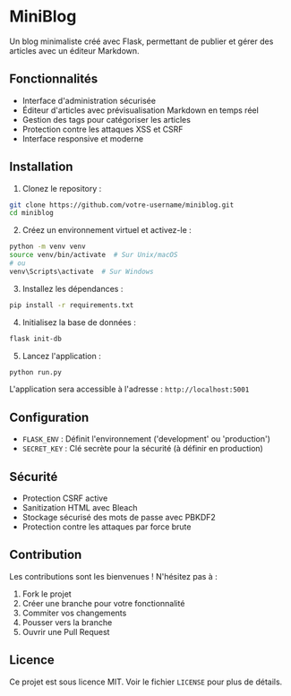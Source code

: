 # MiniBlog

Un blog minimaliste créé avec Flask, permettant de publier et gérer des articles avec un éditeur Markdown.

## Fonctionnalités

- Interface d'administration sécurisée
- Éditeur d'articles avec prévisualisation Markdown en temps réel
- Gestion des tags pour catégoriser les articles
- Protection contre les attaques XSS et CSRF
- Interface responsive et moderne

## Installation

1. Clonez le repository :
```bash
git clone https://github.com/votre-username/miniblog.git
cd miniblog
```

2. Créez un environnement virtuel et activez-le :
```bash
python -m venv venv
source venv/bin/activate  # Sur Unix/macOS
# ou
venv\Scripts\activate  # Sur Windows
```

3. Installez les dépendances :
```bash
pip install -r requirements.txt
```

4. Initialisez la base de données :
```bash
flask init-db
```

5. Lancez l'application :
```bash
python run.py
```

L'application sera accessible à l'adresse : `http://localhost:5001`

## Configuration

- `FLASK_ENV` : Définit l'environnement ('development' ou 'production')
- `SECRET_KEY` : Clé secrète pour la sécurité (à définir en production)

## Sécurité

- Protection CSRF active
- Sanitization HTML avec Bleach
- Stockage sécurisé des mots de passe avec PBKDF2
- Protection contre les attaques par force brute

## Contribution

Les contributions sont les bienvenues ! N'hésitez pas à :
1. Fork le projet
2. Créer une branche pour votre fonctionnalité
3. Commiter vos changements
4. Pousser vers la branche
5. Ouvrir une Pull Request

## Licence

Ce projet est sous licence MIT. Voir le fichier `LICENSE` pour plus de détails.
